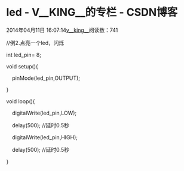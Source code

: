 # led - V__KING__的专栏 - CSDN博客





2014年04月11日 16:07:14[v__king__](https://me.csdn.net/V__KING__)阅读数：741








                
//例2.点亮一个led，闪烁

int led_pin= 8;

void setup(){

    pinMode(led_pin,OUTPUT);

}


void loop(){

    digitalWrite(led_pin,LOW);

    delay(500); //延时0.5秒

    digitalWrite(led_pin,HIGH);

    delay(500); //延时0.5秒

}
            


